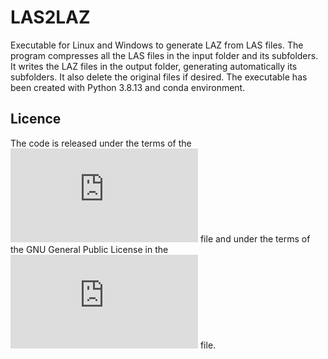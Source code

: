 # LAS2LAZ

Executable for Linux and Windows to generate LAZ from LAS files.
The program compresses all the LAS files in the input folder and its subfolders.
It writes the LAZ files in the output folder, generating automatically its subfolders.
It also delete the original files if desired.
The executable has been created with Python 3.8.13 and conda environment.

## Licence
The code is released under the terms of the ![LICENSE](https://github.com/GeoTechUVigo/las2laz/blob/master/LICENSE.md) file and under the terms of the GNU General Public License in the ![COPYING](https://github.com/GeoTechUVigo/las2laz/blob/master/COPYING.md) file.
